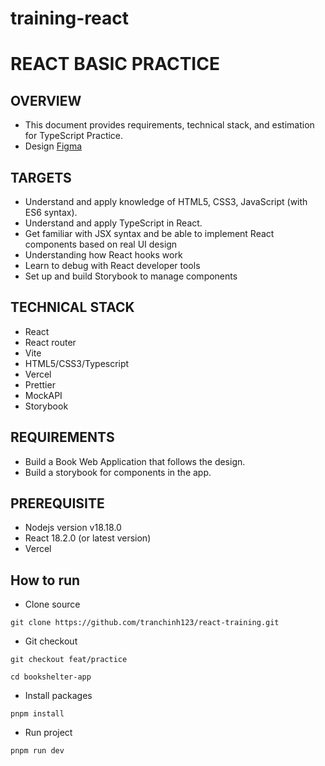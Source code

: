 # training-react

# REACT BASIC PRACTICE

## OVERVIEW

- This document provides requirements, technical stack, and estimation for TypeScript Practice.
- Design [Figma](https://www.figma.com/design/K53tONfNCdHH5ukLs5IcPp/bookshelter---React-practice?node-id=2314-32&node-type=frame&t=xu6nbwioznKB9eb8-0)

## TARGETS

- Understand and apply knowledge of HTML5, CSS3, JavaScript (with ES6 syntax).
- Understand and apply TypeScript in React.
- Get familiar with JSX syntax and be able to implement React components based on real UI design
- Understanding how React hooks work
- Learn to debug with React developer tools
- Set up and build Storybook to manage components

## TECHNICAL STACK

- React
- React router
- Vite
- HTML5/CSS3/Typescript
- Vercel
- Prettier
- MockAPI
- Storybook

## REQUIREMENTS

- Build a Book Web Application that follows the design.
- Build a storybook for components in the app.

## PREREQUISITE

- Nodejs version v18.18.0
- React 18.2.0 (or latest version)
- Vercel

## How to run

- Clone source

```
git clone https://github.com/tranchinh123/react-training.git
```

- Git checkout

```
git checkout feat/practice
```

```
cd bookshelter-app
```

- Install packages

```
pnpm install
```

- Run project

```
pnpm run dev
```
